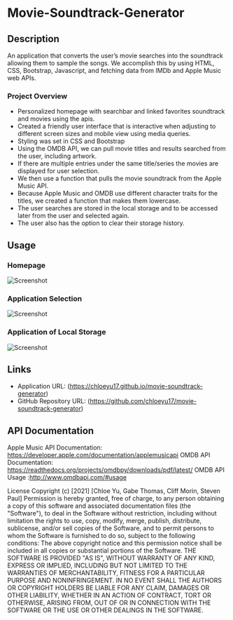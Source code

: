 # Movie-Soundtrack-Generator

## Description 

An application that converts the user’s movie searches into the soundtrack allowing them to sample the songs. We accomplish this by using HTML, CSS, Bootstrap, Javascript, and fetching data from IMDb and Apple Music web APIs.

### Project Overview

* Personalized homepage with searchbar and linked favorites soundtrack and movies using the apis.
* Created a friendly user interface that is interactive when adjusting to different screen sizes and mobile view using media queries. 
* Styling was set in CSS and Bootstrap 
* Using the OMDB API, we can pull movie titles and results searched from the user, including artwork. 
* If there are multiple entries under the same title/series the movies are displayed for user selection. 
* We then use a function that pulls the movie soundtrack from the Apple Music API.
* Because Apple Music and OMDB use different character traits for the titles, we created a function that makes them lowercase.  
* The user searches are stored in the local storage and to be accessed later from the user and selected again. 
* The user also has the option to clear their storage history.  

## Usage  

### Homepage  
![Screenshot]()

### Application Selection 
![Screenshot]()

### Application of Local Storage
![Screenshot]()

## Links

* Application URL: (https://chloeyu17.github.io/movie-soundtrack-generator)
* GitHub Repository URL: (https://github.com/chloeyu17/movie-soundtrack-generator)

## API Documentation

Apple Music API Documentation: https://developer.apple.com/documentation/applemusicapi
OMDB API Documentation: https://readthedocs.org/projects/omdbpy/downloads/pdf/latest/
OMDB API Usage :http://www.omdbapi.com/#usage

License
Copyright (c) [2021] [Chloe Yu, Gabe Thomas, Cliff Morin, Steven Paul]
Permission is hereby granted, free of charge, to any person obtaining a copy of this software and associated documentation files (the "Software"), to deal in the Software without restriction, including without limitation the rights to use, copy, modify, merge, publish, distribute, sublicense, and/or sell copies of the Software, and to permit persons to whom the Software is furnished to do so, subject to the following conditions:
The above copyright notice and this permission notice shall be included in all copies or substantial portions of the Software.
THE SOFTWARE IS PROVIDED "AS IS", WITHOUT WARRANTY OF ANY KIND, EXPRESS OR IMPLIED, INCLUDING BUT NOT LIMITED TO THE WARRANTIES OF MERCHANTABILITY, FITNESS FOR A PARTICULAR PURPOSE AND NONINFRINGEMENT. IN NO EVENT SHALL THE AUTHORS OR COPYRIGHT HOLDERS BE LIABLE FOR ANY CLAIM, DAMAGES OR OTHER LIABILITY, WHETHER IN AN ACTION OF CONTRACT, TORT OR OTHERWISE, ARISING FROM, OUT OF OR IN CONNECTION WITH THE SOFTWARE OR THE USE OR OTHER DEALINGS IN THE SOFTWARE.
